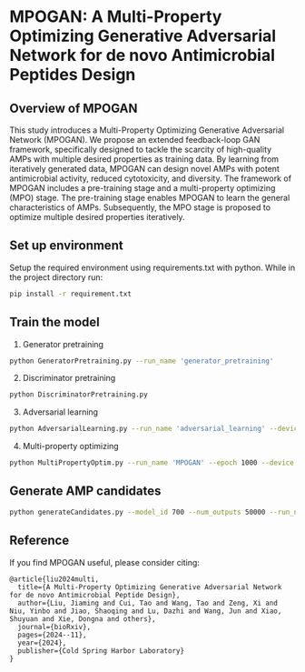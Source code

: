 # MPOGAN: A Multi-Property Optimizing Generative Adversarial Network for de novo Antimicrobial Peptides Design

## Overview of MPOGAN

This study introduces a Multi-Property Optimizing Generative Adversarial Network (MPOGAN). We propose an extended feedback-loop GAN framework, specifically designed to tackle the scarcity of high-quality AMPs with multiple desired properties as training data. By learning from iteratively generated data, MPOGAN can design novel AMPs with potent antimicrobial activity, reduced cytotoxicity, and diversity.
The framework of MPOGAN includes a pre-training stage and a multi-property optimizing (MPO) stage. The pre-training stage enables MPOGAN to learn the general characteristics of AMPs. 
Subsequently, the MPO stage is proposed to optimize multiple desired properties iteratively. 

## Set up environment

Setup the required environment using requirements.txt with python. While in the project directory run:

```bash
pip install -r requirement.txt
```

## Train the model

1. Generator pretraining

```bash
python GeneratorPretraining.py --run_name 'generator_pretraining'
```

2. Discriminator pretraining

```bash
python DiscriminatorPretraining.py
```

3. Adversarial learning

```bash
python AdversarialLearning.py --run_name 'adversarial_learning' --device 'cuda:0' --epoch 1000 --dis_lr 0.00005 --adv_d_steps 1 --adv_d_epochs 5
```

4. Multi-property optimizing

```bash
python MultiPropertyOptim.py --run_name 'MPOGAN' --epoch 1000 --device 'cuda:0' --dataset_max_size 1000 --epoch 700 --gen_lr 0.00005 --dis_lr 0.00005 --ur 0.25 --ugr 0.7 --with_toxin 1 --with_cdhit 1 --with_stable_update 1 --amp_threshold 0.8 --toxin_threshold 0.7 --cdhit_threshold 0.6
```

## Generate AMP candidates

```bash
python generateCandidates.py --model_id 700 --num_outputs 50000 --run_name MPOGAN_finetuning
```

## Reference

If you find MPOGAN useful, please consider citing: 

```
@article{liu2024multi,
  title={A Multi-Property Optimizing Generative Adversarial Network for de novo Antimicrobial Peptide Design},
  author={Liu, Jiaming and Cui, Tao and Wang, Tao and Zeng, Xi and Niu, Yinbo and Jiao, Shaoqing and Lu, Dazhi and Wang, Jun and Xiao, Shuyuan and Xie, Dongna and others},
  journal={bioRxiv},
  pages={2024--11},
  year={2024},
  publisher={Cold Spring Harbor Laboratory}
}
```
